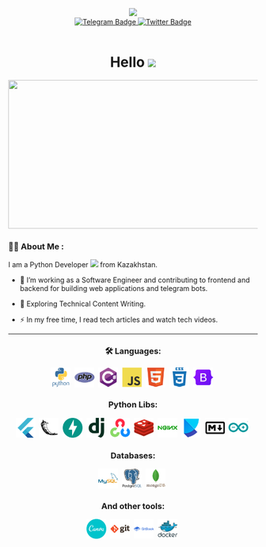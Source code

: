 <div id="header" align="center">
  <img src="https://media.giphy.com/media/M9gbBd9nbDrOTu1Mqx/giphy.gif" width="100"/>
  
  <div id="badges">
    <a href="https://t.me/kulikov_aleks">
      <img src="https://img.shields.io/badge/Telegram-blue?style=for-the-badge&logo=telegram&logoColor=white" alt="Telegram Badge"/>
    </a>
    <a href="https://x.com/teleedu_">
      <img src="https://img.shields.io/badge/Twitter-blue?style=for-the-badge&logo=twitter&logoColor=white" alt="Twitter Badge"/>
    </a>
  </div>
  
  <img src="https://komarev.com/ghpvc/?username=kulikov-mister&style=flat-square&color=blue" alt=""/>
  
  <h1>
    Hello 
    <img src="https://media.giphy.com/media/hvRJCLFzcasrR4ia7z/giphy.gif" width="30px"/>
  </h1>

</div>

<div align="center">
  <img src="https://media.giphy.com/media/dWesBcTLavkZuG35MI/giphy.gif" width="600" height="300"/>
</div>

### :woman_technologist: About Me :
I am a Python Developer <img src="https://media.giphy.com/media/WUlplcMpOCEmTGBtBW/giphy.gif" width="30"> from Kazakhstan.

- :telescope: I’m working as a Software Engineer and contributing to frontend and backend for building web applications and telegram bots.

- :seedling: Exploring Technical Content Writing.

- :zap: In my free time, I read tech articles and watch tech videos.


---
<div id="body-tools" align="center">
  
  ### :hammer_and_wrench: Languages:
  
  <div>
    <img src="https://github.com/devicons/devicon/blob/master/icons/python/python-original-wordmark.svg" title="Python" alt="Python" width="40" height="40"/>&nbsp;
    <img src="https://github.com/devicons/devicon/blob/master/icons/php/php-original.svg" title="Php" alt="Php" width="40" height="40"/>&nbsp;
    <img src="https://github.com/devicons/devicon/blob/master/icons/csharp/csharp-original.svg" title="CSharp" alt="CSharp" width="40" height="40"/>&nbsp;
    <img src="https://github.com/devicons/devicon/blob/master/icons/javascript/javascript-original.svg" title="JavaScript" alt="JavaScript" width="40" height="40"/>&nbsp;
    <img src="https://github.com/devicons/devicon/blob/master/icons/html5/html5-original.svg" title="HTML5" alt="HTML" width="40" height="40"/>&nbsp;
    <img src="https://github.com/devicons/devicon/blob/master/icons/css3/css3-plain-wordmark.svg"  title="CSS3" alt="CSS" width="40" height="40"/>&nbsp;
    <img src="https://github.com/devicons/devicon/blob/master/icons/bootstrap/bootstrap-original.svg" title="Bootstrap" alt="Bootstrap" width="40" height="40"/>&nbsp;
  </div>
  
  ### Python Libs:
  <div>
    <img src="https://github.com/devicons/devicon/blob/master/icons/flutter/flutter-original.svg" title="Flutter" alt="Flutter" width="40" height="40"/>&nbsp;
    <img src="https://github.com/devicons/devicon/blob/master/icons/flask/flask-original.svg" title="Flask" alt="Flask" width="40" height="40"/>&nbsp;
    <img src="https://github.com/devicons/devicon/blob/master/icons/fastapi/fastapi-original.svg" title="Fastapi" **alt="Fastapi" width="40" height="40"/>&nbsp;
    <img src="https://github.com/devicons/devicon/blob/master/icons/django/django-plain.svg" title="Django" **alt="Django" width="40" height="40"/>&nbsp;
    <img src="https://github.com/devicons/devicon/blob/master/icons/opencv/opencv-original.svg" title="Opencv" **alt="Opencv" width="40" height="40"/>&nbsp;
    <img src="https://github.com/devicons/devicon/blob/master/icons/redis/redis-original.svg" title="Redis" **alt="Redis" width="40" height="40"/>&nbsp;
    <img src="https://github.com/devicons/devicon/blob/master/icons/nginx/nginx-original.svg" title="Nginx" **alt="Nginx" width="40" height="40"/>&nbsp;
    <img src="https://github.com/devicons/devicon/blob/master/icons/poetry/poetry-original.svg" title="Poetry" **alt="Poetry" width="40" height="40"/>&nbsp;
    <img src="https://github.com/devicons/devicon/blob/master/icons/markdown/markdown-original.svg" title="Markdown" **alt="Markdown" width="40" height="40"/>&nbsp;
    <img src="https://github.com/devicons/devicon/blob/master/icons/arduino/arduino-original.svg" title="Arduino" **alt="Arduino" width="40" height="40"/>&nbsp;
  </div>
  
  ### Databases:
  <div>
    <img src="https://github.com/devicons/devicon/blob/master/icons/mysql/mysql-original-wordmark.svg" title="MySQL"  alt="MySQL" width="40" height="40"/>&nbsp;
    <img src="https://github.com/devicons/devicon/blob/master/icons/postgresql/postgresql-original-wordmark.svg" title="PostgreSQL"  alt="PostgreSQL" width="40" height="40"/>&nbsp;
    <img src="https://github.com/devicons/devicon/blob/master/icons/mongodb/mongodb-original-wordmark.svg" title="MongoDB"  alt="MongoDB" width="40" height="40"/>&nbsp;
  </div>
  
  ### And other tools:
  <div>
      <img src="https://github.com/devicons/devicon/blob/master/icons/canva/canva-original.svg" title="Canva" **alt="Canva" width="40" height="40"/>&nbsp;
    <img src="https://github.com/devicons/devicon/blob/master/icons/git/git-original-wordmark.svg" title="Git" **alt="Git" width="40" height="40"/>&nbsp;
    <img src="https://github.com/devicons/devicon/blob/master/icons/gitbook/gitbook-original-wordmark.svg" title="Gitbook" **alt="Gitbook" width="40" height="40"/>&nbsp;
    <img src="https://github.com/devicons/devicon/blob/master/icons/docker/docker-original-wordmark.svg" title="Docker" **alt="Docker" width="40" height="40"/>&nbsp;
  </div>
  
</div>
